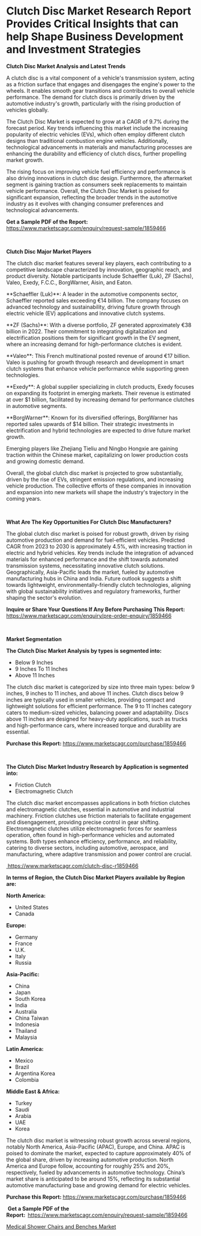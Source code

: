 <p><h1>Clutch Disc Market Research Report Provides Critical Insights that can help Shape Business Development and Investment Strategies</h1></p><p><strong>Clutch Disc Market Analysis and Latest Trends</strong></p>
<p><p>A clutch disc is a vital component of a vehicle's transmission system, acting as a friction surface that engages and disengages the engine's power to the wheels. It enables smooth gear transitions and contributes to overall vehicle performance. The demand for clutch discs is primarily driven by the automotive industry's growth, particularly with the rising production of vehicles globally.</p><p>The Clutch Disc Market is expected to grow at a CAGR of 9.7% during the forecast period. Key trends influencing this market include the increasing popularity of electric vehicles (EVs), which often employ different clutch designs than traditional combustion engine vehicles. Additionally, technological advancements in materials and manufacturing processes are enhancing the durability and efficiency of clutch discs, further propelling market growth.</p><p>The rising focus on improving vehicle fuel efficiency and performance is also driving innovations in clutch disc design. Furthermore, the aftermarket segment is gaining traction as consumers seek replacements to maintain vehicle performance. Overall, the Clutch Disc Market is poised for significant expansion, reflecting the broader trends in the automotive industry as it evolves with changing consumer preferences and technological advancements.</p></p>
<p><strong>Get a Sample PDF of the Report:&nbsp;</strong> <a href="https://www.marketscagr.com/enquiry/request-sample/1859466?utm_campaign=3368&utm_medium=2&utm_source=Github&utm_content=ia&utm_term=30032025&utm_id=clutch-disc">https://www.marketscagr.com/enquiry/request-sample/1859466</a></p>
<p>&nbsp;</p>
<p><strong>Clutch Disc Major Market Players</strong></p>
<p><p>The clutch disc market features several key players, each contributing to a competitive landscape characterized by innovation, geographic reach, and product diversity. Notable participants include Schaeffler (Luk), ZF (Sachs), Valeo, Exedy, F.C.C., BorgWarner, Aisin, and Eaton.</p><p>**Schaeffler (Luk)**: A leader in the automotive components sector, Schaeffler reported sales exceeding €14 billion. The company focuses on advanced technology and sustainability, driving future growth through electric vehicle (EV) applications and innovative clutch systems.</p><p>**ZF (Sachs)**: With a diverse portfolio, ZF generated approximately €38 billion in 2022. Their commitment to integrating digitalization and electrification positions them for significant growth in the EV segment, where an increasing demand for high-performance clutches is evident.</p><p>**Valeo**: This French multinational posted revenue of around €17 billion. Valeo is pushing for growth through research and development in smart clutch systems that enhance vehicle performance while supporting green technologies.</p><p>**Exedy**: A global supplier specializing in clutch products, Exedy focuses on expanding its footprint in emerging markets. Their revenue is estimated at over $1 billion, facilitated by increasing demand for performance clutches in automotive segments.</p><p>**BorgWarner**: Known for its diversified offerings, BorgWarner has reported sales upwards of $14 billion. Their strategic investments in electrification and hybrid technologies are expected to drive future market growth.</p><p>Emerging players like Zhejiang Tieliu and Ningbo Hongxie are gaining traction within the Chinese market, capitalizing on lower production costs and growing domestic demand.</p><p>Overall, the global clutch disc market is projected to grow substantially, driven by the rise of EVs, stringent emission regulations, and increasing vehicle production. The collective efforts of these companies in innovation and expansion into new markets will shape the industry's trajectory in the coming years.</p></p>
<p>&nbsp;</p>
<p><strong>What Are The Key Opportunities For Clutch Disc Manufacturers?</strong></p>
<p><p>The global clutch disc market is poised for robust growth, driven by rising automotive production and demand for fuel-efficient vehicles. Predicted CAGR from 2023 to 2030 is approximately 4.5%, with increasing traction in electric and hybrid vehicles. Key trends include the integration of advanced materials for enhanced performance and the shift towards automated transmission systems, necessitating innovative clutch solutions. Geographically, Asia-Pacific leads the market, fueled by automotive manufacturing hubs in China and India. Future outlook suggests a shift towards lightweight, environmentally-friendly clutch technologies, aligning with global sustainability initiatives and regulatory frameworks, further shaping the sector's evolution.</p></p>
<p><strong>Inquire or Share Your Questions If Any Before Purchasing This Report:</strong> <a href="https://www.marketscagr.com/enquiry/pre-order-enquiry/1859466?utm_campaign=3368&utm_medium=2&utm_source=Github&utm_content=ia&utm_term=30032025&utm_id=clutch-disc">https://www.marketscagr.com/enquiry/pre-order-enquiry/1859466</a></p>
<p>&nbsp;</p>
<p><strong>Market Segmentation</strong></p>
<p><strong>The Clutch Disc Market Analysis by types is segmented into:</strong></p>
<p><ul><li>Below 9 Inches</li><li>9 Inches To 11 Inches</li><li>Above 11 Inches</li></ul></p>
<p><p>The clutch disc market is categorized by size into three main types: below 9 inches, 9 inches to 11 inches, and above 11 inches. Clutch discs below 9 inches are typically used in smaller vehicles, providing compact and lightweight solutions for efficient performance. The 9 to 11 inches category caters to medium-sized vehicles, balancing power and adaptability. Discs above 11 inches are designed for heavy-duty applications, such as trucks and high-performance cars, where increased torque and durability are essential.</p></p>
<p><strong>Purchase this Report:&nbsp;</strong><a href="https://www.marketscagr.com/purchase/1859466?utm_campaign=3368&utm_medium=2&utm_source=Github&utm_content=ia&utm_term=30032025&utm_id=clutch-disc">https://www.marketscagr.com/purchase/1859466</a></p>
<p>&nbsp;</p>
<p><strong>The Clutch Disc Market Industry Research by Application is segmented into:</strong></p>
<p><ul><li>Friction Clutch</li><li>Electromagnetic Clutch</li></ul></p>
<p><p>The clutch disc market encompasses applications in both friction clutches and electromagnetic clutches, essential in automotive and industrial machinery. Friction clutches use friction materials to facilitate engagement and disengagement, providing precise control in gear shifting. Electromagnetic clutches utilize electromagnetic forces for seamless operation, often found in high-performance vehicles and automated systems. Both types enhance efficiency, performance, and reliability, catering to diverse sectors, including automotive, aerospace, and manufacturing, where adaptive transmission and power control are crucial.</p></p>
<p><a href="https://www.marketscagr.com/clutch-disc-r1859466?utm_campaign=3368&utm_medium=2&utm_source=Github&utm_content=ia&utm_term=30032025&utm_id=clutch-disc">&nbsp;https://www.marketscagr.com/clutch-disc-r1859466</a></p>
<p><strong>In terms of Region, the Clutch Disc Market Players available by Region are:</strong></p>
<p>
    <p> <strong> North America: </strong>
        <ul>
            <li>United States</li>
            <li>Canada</li>
        </ul>
        </p> 
    <p> <strong> Europe: </strong>
        <ul>
            <li>Germany</li>
            <li>France</li>
            <li>U.K.</li>
            <li>Italy</li>
            <li>Russia</li>
        </ul>
        </p> 
    <p> <strong> Asia-Pacific: </strong>
        <ul>
            <li>China</li>
            <li>Japan</li>
            <li>South Korea</li>
            <li>India</li>
            <li>Australia</li>
            <li>China Taiwan</li>
            <li>Indonesia</li>
            <li>Thailand</li>
            <li>Malaysia</li>
        </ul>
        </p> 
    <p> <strong> Latin America: </strong>
        <ul>
            <li>Mexico</li>
            <li>Brazil</li>
            <li>Argentina Korea</li>
            <li>Colombia</li>
        </ul>
        </p> 
    <p> <strong> Middle East & Africa: </strong>
        <ul>
            <li>Turkey</li>
            <li>Saudi</li>
            <li>Arabia</li>
            <li>UAE</li>
            <li>Korea</li>
        </ul>
    </p>
    </p>
<p><p>The clutch disc market is witnessing robust growth across several regions, notably North America, Asia-Pacific (APAC), Europe, and China. APAC is poised to dominate the market, expected to capture approximately 40% of the global share, driven by increasing automotive production. North America and Europe follow, accounting for roughly 25% and 20%, respectively, fueled by advancements in automotive technology. China’s market share is anticipated to be around 15%, reflecting its substantial automotive manufacturing base and growing demand for electric vehicles.</p></p>
<p><strong>Purchase this Report: </strong><a href="https://www.marketscagr.com/purchase/1859466?utm_campaign=3368&utm_medium=2&utm_source=Github&utm_content=ia&utm_term=30032025&utm_id=clutch-disc">https://www.marketscagr.com/purchase/1859466</a></p>
<p>&nbsp;<strong>Get a Sample PDF of the Report:&nbsp;&nbsp;</strong><a href="https://www.marketscagr.com/enquiry/request-sample/1859466?utm_campaign=3368&utm_medium=2&utm_source=Github&utm_content=ia&utm_term=30032025&utm_id=clutch-disc">https://www.marketscagr.com/enquiry/request-sample/1859466</a></p>
<p><strong></strong></p>
<p><p><a href="https://github.com/debowflaggqw/Market-Research-Report-List-1/blob/main/medical-shower-chairs-and-benches-market.md?utm_campaign=3368&utm_medium=2&utm_source=Github&utm_content=ia&utm_term=30032025&utm_id=clutch-disc">Medical Shower Chairs and Benches Market</a></p></p>